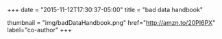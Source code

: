 +++
date = "2015-11-12T17:30:37-05:00"
title = "bad data handbook"

thumbnail = "img/badDataHandbook.png"
href="http://amzn.to/20PI6PX"
label="co-author"
+++

